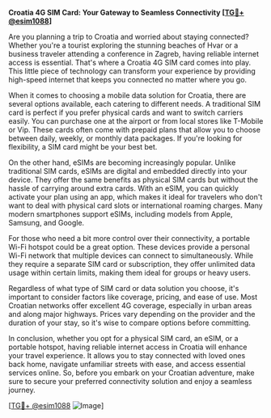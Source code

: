 **Croatia 4G SIM Card: Your Gateway to Seamless Connectivity [[TG💪+ @esim1088](https://t.me/s/esim1088)]**

Are you planning a trip to Croatia and worried about staying connected? Whether you're a tourist exploring the stunning beaches of Hvar or a business traveler attending a conference in Zagreb, having reliable internet access is essential. That's where a Croatia 4G SIM card comes into play. This little piece of technology can transform your experience by providing high-speed internet that keeps you connected no matter where you go.

When it comes to choosing a mobile data solution for Croatia, there are several options available, each catering to different needs. A traditional SIM card is perfect if you prefer physical cards and want to switch carriers easily. You can purchase one at the airport or from local stores like T-Mobile or Vip. These cards often come with prepaid plans that allow you to choose between daily, weekly, or monthly data packages. If you're looking for flexibility, a SIM card might be your best bet.

On the other hand, eSIMs are becoming increasingly popular. Unlike traditional SIM cards, eSIMs are digital and embedded directly into your device. They offer the same benefits as physical SIM cards but without the hassle of carrying around extra cards. With an eSIM, you can quickly activate your plan using an app, which makes it ideal for travelers who don't want to deal with physical card slots or international roaming charges. Many modern smartphones support eSIMs, including models from Apple, Samsung, and Google.

For those who need a bit more control over their connectivity, a portable Wi-Fi hotspot could be a great option. These devices provide a personal Wi-Fi network that multiple devices can connect to simultaneously. While they require a separate SIM card or subscription, they offer unlimited data usage within certain limits, making them ideal for groups or heavy users.

Regardless of what type of SIM card or data solution you choose, it's important to consider factors like coverage, pricing, and ease of use. Most Croatian networks offer excellent 4G coverage, especially in urban areas and along major highways. Prices vary depending on the provider and the duration of your stay, so it's wise to compare options before committing.

In conclusion, whether you opt for a physical SIM card, an eSIM, or a portable hotspot, having reliable internet access in Croatia will enhance your travel experience. It allows you to stay connected with loved ones back home, navigate unfamiliar streets with ease, and access essential services online. So, before you embark on your Croatian adventure, make sure to secure your preferred connectivity solution and enjoy a seamless journey.

[[TG💪+ @esim1088](https://t.me/s/esim1088) ![Image](https://i.postimg.cc/Y0z9fWf4/image.png)]